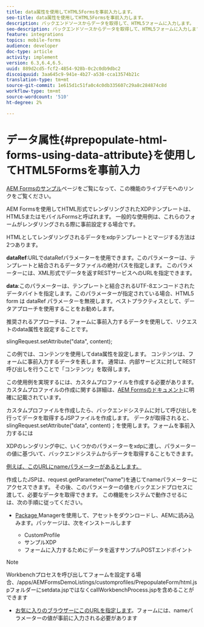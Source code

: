 ```yaml
---
title: data属性を使用してHTML5Formsを事前入力します。
seo-title: data属性を使用してHTML5Formsを事前入力します。
description: バックエンドソースからデータを取得して、HTML5フォームに入力します。
seo-description: バックエンドソースからデータを取得して、HTML5フォームに入力します。
feature: integrations
topics: mobile-forms
audience: developer
doc-type: article
activity: implement
version: 6.3,6.4,6.5.
uuid: 889d2cd5-fcf2-4854-928b-0c2c0db9dbc2
discoiquuid: 3aa645c9-941e-4b27-a538-cca13574b21c
translation-type: tm+mt
source-git-commit: 1e615d1c51fa0c4c0db335607c29a8c284874c8d
workflow-type: tm+mt
source-wordcount: '510'
ht-degree: 2%

---
```



# データ属性{#prepopulate-html-forms-using-data-attribute}を使用してHTML5Formsを事前入力

[AEM Formsのサンプル](https://forms.enablementadobe.com/content/samples/samples.html?query=0)ページをご覧になって、この機能のライブデモへのリンクをご覧ください。

AEM Formsを使用してHTML形式でレンダリングされたXDPテンプレートは、HTML5またはモバイルFormsと呼ばれます。 一般的な使用例は、これらのフォームがレンダリングされる際に事前設定する場合です。

HTMLとしてレンダリングされるデータをxdpテンプレートとマージする方法は2つあります。

**dataRef**:URLでdataRefパラメーターを使用できます。このパラメーターは、テンプレートと結合されるデータファイルの絶対パスを指定します。 このパラメーターには、XML形式でデータを返すRESTサービスへのURLを指定できます。

**data**:このパラメーターは、テンプレートと結合されるUTF-8エンコードされたデータバイトを指定します。このパラメーターが指定されている場合、HTML5 form は dataRef パラメーターを無視します。ベストプラクティスとして、データアプローチを使用することをお勧めします。

推奨されるアプローチは、フォームに事前入力するデータを使用して、リクエストのdata属性を設定することです。

slingRequest.setAttribute(&quot;data&quot;, content);

この例では、コンテンツを使用してdata属性を設定します。 コンテンツは、フォームに事前入力するデータを表します。 通常は、内部サービスに対してREST呼び出しを行うことで「コンテンツ」を取得します。

この使用例を実現するには、カスタムプロファイルを作成する必要があります。 カスタムプロファイルの作成に関する詳細は、[AEM Formsのドキュメント](https://helpx.adobe.com/aem-forms/6/html5-forms/custom-profile.html)に明確に記載されています。

カスタムプロファイルを作成したら、バックエンドシステムに対して呼び出しを行ってデータを取得するJSPファイルを作成します。 データが取得されると、slingRequest.setAttribute(&quot;data&quot;, content)；を使用します。フォームを事前入力するには

XDPのレンダリング中に、いくつかのパラメーターをxdpに渡し、パラメーターの値に基づいて、バックエンドシステムからデータを取得することもできます。

[例えば、このURLにnameパラメーターがあるとします。](http://localhost:4502/content/dam/formsanddocuments/PrepopulateMobileForm.xdp/jcr:content?name=john)

作成したJSPは、request.getParameter(&quot;name&quot;)を通じてnameパラメーターにアクセスできます。 その後、このパラメーターの値をバックエンドプロセスに渡して、必要なデータを取得できます。
この機能をシステムで動作させるには、次の手順に従ってください。

* [Package ](assets/prepopulatemobileform.zip)
Managerを使用して、アセットをダウンロードし、AEMに読み込みます。パッケージは、次をインストールします

   * CustomProfile
   * サンプルXDP
   * フォームに入力するためにデータを返すサンプルPOSTエンドポイント

>[!NOTE]
>
>Workbenchプロセスを呼び出してフォームを設定する場合、/apps/AEMFormsDemoListings/customprofiles/PrepopulateForm/html.jspフォルダーにsetdata.jspではなくcallWorkbenchProcess.jspを含めることができます

* [お気に入りのブラウザーにこのURLを指定します](http://localhost:4502/content/dam/formsanddocuments/PrepopulateMobileForm.xdp/jcr:content?name=Adobe%20Systems)。フォームには、nameパラメーターの値が事前に入力される必要があります
